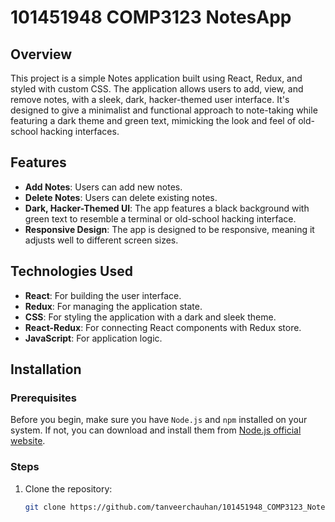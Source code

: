 # 101451948 COMP3123 NotesApp

## Overview
This project is a simple Notes application built using React, Redux, and styled with custom CSS. The application allows users to add, view, and remove notes, with a sleek, dark, hacker-themed user interface. It's designed to give a minimalist and functional approach to note-taking while featuring a dark theme and green text, mimicking the look and feel of old-school hacking interfaces.

## Features
- **Add Notes**: Users can add new notes.
- **Delete Notes**: Users can delete existing notes.
- **Dark, Hacker-Themed UI**: The app features a black background with green text to resemble a terminal or old-school hacking interface.
- **Responsive Design**: The app is designed to be responsive, meaning it adjusts well to different screen sizes.

## Technologies Used
- **React**: For building the user interface.
- **Redux**: For managing the application state.
- **CSS**: For styling the application with a dark and sleek theme.
- **React-Redux**: For connecting React components with Redux store.
- **JavaScript**: For application logic.

## Installation

### Prerequisites
Before you begin, make sure you have `Node.js` and `npm` installed on your system. If not, you can download and install them from [Node.js official website](https://nodejs.org/).

### Steps
1. Clone the repository:

   ```bash
   git clone https://github.com/tanveerchauhan/101451948_COMP3123_NotesApp.git
